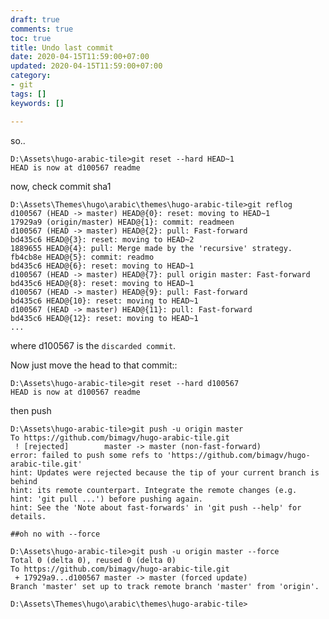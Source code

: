 ```yaml
---
draft: true
comments: true
toc: true
title: Undo last commit
date: 2020-04-15T11:59:00+07:00
updated: 2020-04-15T11:59:00+07:00
category:
- git
tags: []
keywords: []

---
```

so..

    D:\Assets\hugo-arabic-tile>git reset --hard HEAD~1
    HEAD is now at d100567 readme

now, check commit sha1

    D:\Assets\Themes\hugo\arabic\themes\hugo-arabic-tile>git reflog
    d100567 (HEAD -> master) HEAD@{0}: reset: moving to HEAD~1
    17929a9 (origin/master) HEAD@{1}: commit: readmeen
    d100567 (HEAD -> master) HEAD@{2}: pull: Fast-forward
    bd435c6 HEAD@{3}: reset: moving to HEAD~2
    1889655 HEAD@{4}: pull: Merge made by the 'recursive' strategy.
    fb4cb8e HEAD@{5}: commit: readmo
    bd435c6 HEAD@{6}: reset: moving to HEAD~1
    d100567 (HEAD -> master) HEAD@{7}: pull origin master: Fast-forward
    bd435c6 HEAD@{8}: reset: moving to HEAD~1
    d100567 (HEAD -> master) HEAD@{9}: pull: Fast-forward
    bd435c6 HEAD@{10}: reset: moving to HEAD~1
    d100567 (HEAD -> master) HEAD@{11}: pull: Fast-forward
    bd435c6 HEAD@{12}: reset: moving to HEAD~1
    ...

where d100567 is the `discarded commit`.

Now just move the head to that commit::

    D:\Assets\hugo-arabic-tile>git reset --hard d100567
    HEAD is now at d100567 readme

then push

    D:\Assets\hugo-arabic-tile>git push -u origin master
    To https://github.com/bimagv/hugo-arabic-tile.git
     ! [rejected]        master -> master (non-fast-forward)
    error: failed to push some refs to 'https://github.com/bimagv/hugo-arabic-tile.git'
    hint: Updates were rejected because the tip of your current branch is behind
    hint: its remote counterpart. Integrate the remote changes (e.g.
    hint: 'git pull ...') before pushing again.
    hint: See the 'Note about fast-forwards' in 'git push --help' for details.
    
    ##oh no with --force
    
    D:\Assets\hugo-arabic-tile>git push -u origin master --force
    Total 0 (delta 0), reused 0 (delta 0)
    To https://github.com/bimagv/hugo-arabic-tile.git
     + 17929a9...d100567 master -> master (forced update)
    Branch 'master' set up to track remote branch 'master' from 'origin'.
    
    D:\Assets\Themes\hugo\arabic\themes\hugo-arabic-tile>